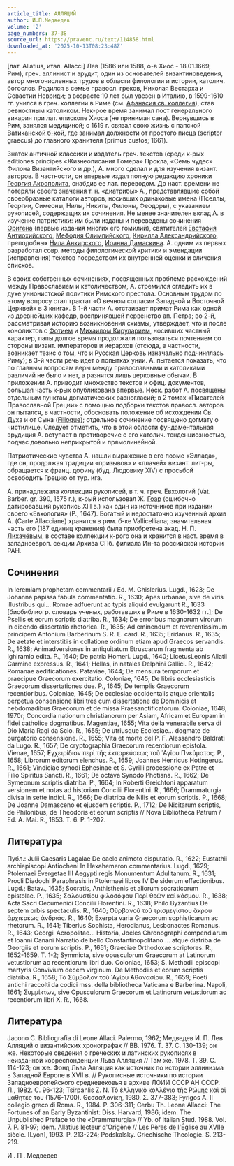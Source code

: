 ```yaml
---
article_title: АЛЛЯЦИЙ
author: И.П.Медведев
volume: '2'
page_numbers: 37-38
source_url: https://pravenc.ru/text/114858.html
downloaded_at: '2025-10-13T08:23:48Z'
---
```


[лат. Allatius, итал. Allacci] Лев (1586 или 1588, о-в Хиос - 18.01.1669, Рим), греч. эллинист и эрудит, один из основателей византиноведения, автор многочисленных трудов в области филологии и истории, католич. богослов. Родился в семье правосл. греков, Николая Вестарха и Севастии Невриди; в возрасте 10 лет был увезен в Италию, в 1599-1610 гг. учился в греч. коллегии в Риме (см. [Афанасия св. коллегия](<https://pravenc.ru/text/Афанасия святого греческая коллегия в Риме.html>)), став ревностным католиком. Нек-рое время занимал пост генерального викария при лат. епископе Хиоса (не принимая сана). Вернувшись в Рим, занялся медициной; с 1619 г. связал свою жизнь с папской [Ватиканской б-кой](<https://pravenc.ru/text/Ватиканской б-кой.html>), где занимал должности от простого писца (scriptor graecus) до главного хранителя (primus custos; 1661).

Знаток античной классики и издатель греч. текстов (среди к-рых editiones principes «Жизнеописания Гомера» Прокла, «Семь чудес» Филона Византийского и др.), А. много сделал и для изучения визант. авторов. В частности, он впервые издал полную редакцию хроники [Георгия Акрополита](<https://pravenc.ru/text/АКРОПОЛИТ ГЕОРГИЙ.html>), снабдив ее лат. переводом. До наст. времени не потеряли своего значения т. н. «диатрибы» А., представлявшие собой своеобразные каталоги авторов, носивших одинаковые имена (Пселлы, Георгии, Симеоны, Нилы, Никиты, Филоны, Феодоры), с указанием рукописей, содержащих их сочинения. Не менее значителен вклад А. в изучение патристики: им были изданы и переведены сочинения [Оригена](https://pravenc.ru/text/Ориген.html) (первые издания многих его гомилий), святителей [Евстафия Антиохийского](<https://pravenc.ru/text/Евстафия Антиохийского.html>), [Мефодия Олимпийского](<https://pravenc.ru/text/Мефодия Олимпийского.html>), [Кирилла Александрийского](<https://pravenc.ru/text/Кирилла Александрийского.html>), преподобных [Нила Анкирского](<https://pravenc.ru/text/Нил Анкирский.html>), [Иоанна Дамаскина](<https://pravenc.ru/text/ИОАНН ДАМАСКИН.html>). А. одним из первых разработал совр. методы филологической критики и эмендации (исправления) текстов посредством их внутренней оценки и сличения списков.

В своих собственных сочинениях, посвященных проблеме расхождений между Православием и католичеством, А. стремился сгладить их в духе унионистской политики Римского престола. Основным трудом по этому вопросу стал трактат «О вечном согласии Западной и Восточной Церквей» в 3 книгах. В 1-й части А. отстаивает примат Рима как одной из древнейших кафедр, воспринявшей первенство ап. Петра; во 2-й, рассматривая историю возникновения схизмы, утверждает, что и после конфликтов с [Фотием](https://pravenc.ru/text/Фотием.html) и [Михаилом Кируларием](<https://pravenc.ru/text/Михаилом Кируларием.html>), носивших частный характер, папы долгое время продолжали пользоваться почтением со стороны визант. императоров и иерархов (отсюда, в частности, возникает тезис о том, что и Русская Церковь изначально подчинялась Риму); в 3-й части речь идет о попытках унии. А. пытается показать, что по главным вопросам веры между православными и католиками различий не было и нет, а разнятся лишь церковные обычаи. В приложении А. приводит множество текстов и офиц. документов, большая часть к-рых опубликована впервые. Неск. работ А. посвящены отдельным пунктам догматических разногласий; в 2 томах «Писателей Православной Греции» с помощью подборки текстов правосл. авторов он пытался, в частности, обосновать положение об исхождении Св. Духа и от Сына ([Filioque](https://pravenc.ru/text/Filioque.html)); отдельное сочинение посвящено догмату о чистилище. Следует отметить, что в этой области фундаментальная эрудиция А. вступает в противоречие с его католич. тенденциозностью, подчас довольно неприкрытой и прямолинейной.

Патриотические чувства А. нашли выражение в его поэме «Эллада», где он, продолжая традиции «призывов» и «плачей» визант. лит-ры, обращается к франц. дофину (буд. Людовику XIV) с просьбой освободить Грецию от тур. ига.

А. принадлежала коллекция рукописей, в т. ч. греч. Евхологий (Vat. Barber. gr. 390, 1575 г.), к-рый использовал Ж. [Гоар](https://pravenc.ru/text/Гоар.html) (ошибочно датировавший рукопись XIII в.) как один из источников при издании своего «Евхология» (P., 1647). Богатый и недостаточно изученный архив А. (Carte Allacciane) хранится в рим. б-ке Vallicelliana; значительная часть его (187 единиц хранения) была приобретена акад. Н. П. [Лихачёвым](https://pravenc.ru/text/Лихачёвым.html), в составе коллекции к-рого она и хранится в наст. время в западноевроп. секции Архива СПб. филиала Ин-та российской истории РАН.

## Сочинения

In Ieremiam prophetam commentarii / Ed. M. Ghislerius. Lugd., 1623; De Johanna papissa fabula commentatio. R., 1630; Apes urbanae, sive de viris illustribus qui... Romae adfuerunt ac typis aliquid evulgarunt R., 1633 [биобиблиогр. словарь ученых, работавших в Риме в 1630-1632 гг.]; De Psellis et eorum scriptis diatriba. R., 1634; De erroribus magnorum virorum in dicendo dissertatio rhetorica. R., 1635; Ad eminendum et reverentissimum principem Antonium Barberinum S. R. E. card. R., 1635; Eridanus. R., 1635; De aetate et interstitiis in collatione ordinum etiam apud Graecos servandis. R., 1638; Animadversiones in antiquitatum Etruscarum fragmenta ab Ighiramio edita. P., 1640; De patria Homeri. Lugd., 1640; LicetusLeonis Allatii Carmine expressus. R., 1641; Hellas, in natales Delphini Gallici. R., 1642; Romanae aedificationes. Pataviae, 1644; De mensura temporum et praecipue Graecorum exercitatio. Coloniae, 1645; De libris ecclesiasticis Graecorum dissertationes due. P., 1645; De templis Graecorum recentioribus. Coloniae, 1645; De ecclesiae occidentalis atque orientalis perpetua consensione libri tres cum dissertatione de Dominicis et hebdomadibus Graecorum et de missa Praesanctificatorum. Coloniae, 1648, 1970r; Concordia nationum christianorum per Asiam, Africam et Europam in fidei catholice dogmatibus. Magentiae, 1655; Vita della venerabile serva di Dio Maria Ragi da Scio. R., 1655; De utriusque Ecclesiae... dogmate de purgatorio consensione. R., 1655; Vita et morte del P. F. Alessandro Baldrati da Lugo. R., 1657; De cryptographia Graecorum recentiorum epistola. Vienae, 1657; ̓Εγχειρίδιον περὶ τῆς ἐκπορεύσεως τοῦ ῾Αγίου Πνεύματος. P., 1658; Librorum editorum elenchus. R., 1659; Joannes Henricus Hotingerus. R., 1661; Vindiciae synodi Ephesinae et S. Cyrilli processione ex Patre et Filio Spiritus Sancti. R., 1661; De octava Synodo Photiana. R., 1662; De Symeonum scriptis diatriba. P., 1664; In Roberti Greichtoni apparatum versionem et notas ad historiam Concilii Florentini. R., 1666; Drammaturgia divisa in sette indici. R., 1666; De diatriba de Nilis et eorum scriptis. P., 1668; De Joanne Damasceno et ejusdem scriptis. P., 1712; De Nicitarum scriptis, de Philonibus, de Theodoris et eorum scriptis // Nova Bibliotheca Patrum / Еd. A. Mai. R., 1853. T. 6. P. 1-202.

## Литература

Публ.: Julii Caesaris Lagalae De caelo animoto disputatio. R., 1622; Eustathii archiepiscopi Antiocheni In Hexahemeron commentarius. Lugd., 1629; Ptolemaei Evergetae III Aegypti regis Monumentum Adulitanum. R., 1631; Procli Diadochi Paraphrasis in Ptolemaei libros IV De siderum effectionibus. Lugd.; Batav., 1635; Socratis, Anthisthenis et aliorum socraticorum epistolae. P., 1635; Σαλουστίου φιλοσόφου Περὶ θεῶν καὶ κόσμου. R., 1638; Acta Sacri Oecumenici Concilii Florentini. R., 1638; Philo Byzantius De septem orbis spectaculis. R., 1640; Οὔρβανοῦ τοῦ τρισμεγίστου ἄκρου ἀρχιερέως ἀνδριάς. R., 1640; Exerpta varia Graecorum sophisticarum ac rhetorum. R., 1641; Tiberius Sophista, Herodianus, Lesbonactes Romanus. R., 1643; Georgii Acropolitae... Historia, Joeles Chronographi compendiarum et Ioanni Canani Narratio de bello Constantinopolitano ... atque diatriba de Georgiis et eorum scriptis. P., 1651; Graeciae Orthodoxae scriptores. R., 1652-1659. T. 1-2; Symmicta, sive opusculorum Graecorum at Latinorum vetustiorum ac recentiorum libri duo. Coloniae, 1653; S. Methodii episcopi martyris Convivium decem virginum. De Methodiis et eorum scriptis diatriba. R., 1658; Τὸ Σύμβολον τοῦ ῾Αγίου ̓Αθανασίου. R., 1659; Poeti antichi raccolti da codici mss. della bibliotheca Vaticana e Barberina. Napoli, 1661; Συμμίκτων, sive Opusculorum Graecorum et Latinorum vetustiorum ac recentiorum libri X. R., 1668.

## Литература

Jacono C. Bibliografia di Leone Allaci. Palermo, 1962; Медведев И. П. Лев Алляций о византийских хронографах // ВВ. 1976. Т. 37. С. 130-139; он же. Некоторые сведения о греческих и латинских рукописях в неизданной корреспонденции Льва Алляция // Там же. 1978. Т. 39. С. 114-123; он же. Фонд Льва Алляция как источник по истории эллинизма в Западной Европе в XVII в. // Рукописные источники по истории Западноевропейского средневековья в архиве ЛОИИ СССР АН СССР. Л., 1982. С. 96-123; Tsirpanlis Z. N. Τὸ ἑλληνικὸ κολλέγιο τῆς Ρώμης καὶ οἱ μαθητές του (1576-1700). Θεσσαλονίκη, 1980. Σ. 377-383; Fyrigos A. Il collegio greco di Roma. R., 1984. P. 306-311; Cerbu Th. Leone Allacci: The Fortunes of an Early Byzantinist: Diss. Harvard, 1986; idem. The Unpublished Preface to the «Drammaturgia» // Yb. of Italian Stud. 1988. Vol. 7. P. 81-97; idem. Allatius lecteur d'Origène // Les Pères de l'Église au XVIIe siècle. [Lyon], 1993. P. 213-224; Podskalsky. Griechische Theologie. S. 213-219.

И .  П .  Медведев
